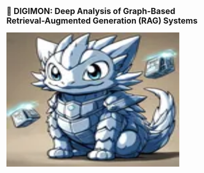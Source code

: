
## 👾 DIGIMON: Deep Analysis of Graph-Based Retrieval-Augmented Generation (RAG) Systems
<img src="img.png" alt="Description of the image" width="450" height="350">


